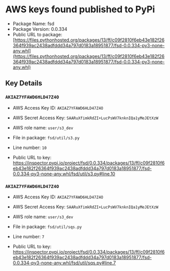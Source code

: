 # AWS keys found published to PyPi

* Package Name: fsd
* Package Version: 0.0.334
* Public URL to package: [https://files.pythonhosted.org/packages/13/ff/c09f2810f6eb43e182f26364f939ac2438adfddd34a797d0183a18951877/fsd-0.0.334-py3-none-any.whl](https://files.pythonhosted.org/packages/13/ff/c09f2810f6eb43e182f26364f939ac2438adfddd34a797d0183a18951877/fsd-0.0.334-py3-none-any.whl)

## Key Details

### `AKIAZ7YFAWD6HLD47Z4O`

* AWS Access Key ID: `AKIAZ7YFAWD6HLD47Z4O`
* AWS Secret Access Key: `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` 
* AWS role name: `user/s3_dev`
* File in package: `fsd/util/s3.py`
* Line number: `10`

* Public URL to key: https://inspector.pypi.io/project/fsd/0.0.334/packages/13/ff/c09f2810f6eb43e182f26364f939ac2438adfddd34a797d0183a18951877/fsd-0.0.334-py3-none-any.whl/fsd/util/s3.py#line.10



### `AKIAZ7YFAWD6HLD47Z4O`

* AWS Access Key ID: `AKIAZ7YFAWD6HLD47Z4O`
* AWS Secret Access Key: `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` 
* AWS role name: `user/s3_dev`
* File in package: `fsd/util/sqs.py`
* Line number: `7`

* Public URL to key: https://inspector.pypi.io/project/fsd/0.0.334/packages/13/ff/c09f2810f6eb43e182f26364f939ac2438adfddd34a797d0183a18951877/fsd-0.0.334-py3-none-any.whl/fsd/util/sqs.py#line.7


